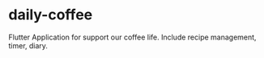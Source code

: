 # daily-coffee
Flutter Application for support our coffee life. Include recipe management, timer, diary.
